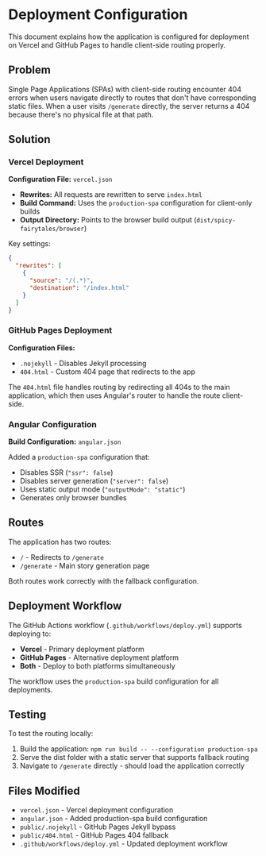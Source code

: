 # Deployment Configuration

This document explains how the application is configured for deployment on Vercel and GitHub Pages to handle client-side routing properly.

## Problem

Single Page Applications (SPAs) with client-side routing encounter 404 errors when users navigate directly to routes that don't have corresponding static files. When a user visits `/generate` directly, the server returns a 404 because there's no physical file at that path.

## Solution

### Vercel Deployment

**Configuration File:** `vercel.json`

- **Rewrites:** All requests are rewritten to serve `index.html`
- **Build Command:** Uses the `production-spa` configuration for client-only builds
- **Output Directory:** Points to the browser build output (`dist/spicy-fairytales/browser`)

Key settings:
```json
{
  "rewrites": [
    {
      "source": "/(.*)",
      "destination": "/index.html"
    }
  ]
}
```

### GitHub Pages Deployment

**Configuration Files:**
- `.nojekyll` - Disables Jekyll processing
- `404.html` - Custom 404 page that redirects to the app

The `404.html` file handles routing by redirecting all 404s to the main application, which then uses Angular's router to handle the route client-side.

### Angular Configuration

**Build Configuration:** `angular.json`

Added a `production-spa` configuration that:
- Disables SSR (`"ssr": false`)
- Disables server generation (`"server": false`) 
- Uses static output mode (`"outputMode": "static"`)
- Generates only browser bundles

## Routes

The application has two routes:
- `/` - Redirects to `/generate`
- `/generate` - Main story generation page

Both routes work correctly with the fallback configuration.

## Deployment Workflow

The GitHub Actions workflow (`.github/workflows/deploy.yml`) supports deploying to:
- **Vercel** - Primary deployment platform
- **GitHub Pages** - Alternative deployment platform
- **Both** - Deploy to both platforms simultaneously

The workflow uses the `production-spa` build configuration for all deployments.

## Testing

To test the routing locally:
1. Build the application: `npm run build -- --configuration production-spa`
2. Serve the dist folder with a static server that supports fallback routing
3. Navigate to `/generate` directly - should load the application correctly

## Files Modified

- `vercel.json` - Vercel deployment configuration
- `angular.json` - Added production-spa build configuration
- `public/.nojekyll` - GitHub Pages Jekyll bypass
- `public/404.html` - GitHub Pages 404 fallback
- `.github/workflows/deploy.yml` - Updated deployment workflow